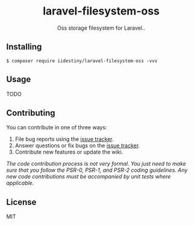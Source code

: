 <h1 align="center"> laravel-filesystem-oss </h1>

<p align="center"> Oss storage filesystem for Laravel..</p>


## Installing

```shell
$ composer require iidestiny/laravel-filesystem-oss -vvv
```

## Usage

TODO

## Contributing

You can contribute in one of three ways:

1. File bug reports using the [issue tracker](https://github.com/iidestiny/laravel-filesystem-oss/issues).
2. Answer questions or fix bugs on the [issue tracker](https://github.com/iidestiny/laravel-filesystem-oss/issues).
3. Contribute new features or update the wiki.

_The code contribution process is not very formal. You just need to make sure that you follow the PSR-0, PSR-1, and PSR-2 coding guidelines. Any new code contributions must be accompanied by unit tests where applicable._

## License

MIT